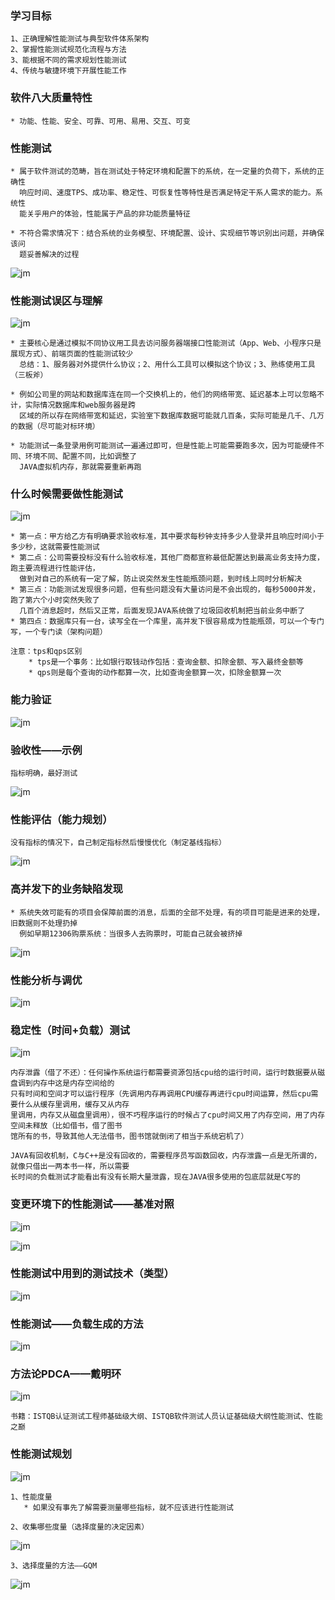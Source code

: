 ### 学习目标

    1、正确理解性能测试与典型软件体系架构
    2、掌握性能测试规范化流程与方法
    3、能根据不同的需求规划性能测试
    4、传统与敏捷环境下开展性能工作
    
### 软件八大质量特性

    * 功能、性能、安全、可靠、可用、易用、交互、可变
    
### 性能测试

    * 属于软件测试的范畴，旨在测试处于特定环境和配置下的系统，在一定量的负荷下，系统的正确性
      响应时间、速度TPS、成功率、稳定性、可恢复性等特性是否满足特定干系人需求的能力。系统性
      能关乎用户的体验，性能属于产品的非功能质量特征
      
    * 不符合需求情况下：结合系统的业务模型、环境配置、设计、实现细节等识别出问题，并确保该问
      题妥善解决的过程
      
      
![jm](img/jm01.png)

### 性能测试误区与理解

![jm](img/jm02.png)    

    * 主要核心是通过模拟不同协议用工具去访问服务器端接口性能测试（App、Web、小程序只是展现方式）、前端页面的性能测试较少
      总结：1、服务器对外提供什么协议；2、用什么工具可以模拟这个协议；3、熟练使用工具（三板斧）
     
    * 例如公司里的网站和数据库连在同一个交换机上的，他们的网络带宽、延迟基本上可以忽略不计，实际情况数据库和web服务器是跨
      区域的所以存在网络带宽和延迟，实验室下数据库数据可能就几百条，实际可能是几千、几万的数据（尽可能对标环境）
      
    * 功能测试一条登录用例可能测试一遍通过即可，但是性能上可能需要跑多次，因为可能硬件不同、环境不同、配置不同，比如调整了
      JAVA虚拟机内存，那就需要重新再跑
      
### 什么时候需要做性能测试

![jm](img/jm03.png)   

    * 第一点：甲方给乙方有明确要求验收标准，其中要求每秒钟支持多少人登录并且响应时间小于多少秒，这就需要性能测试
    * 第二点：公司需要投标没有什么验收标准，其他厂商都宣称最低配置达到最高业务支持力度，跑主要流程进行性能评估，
      做到对自己的系统有一定了解，防止说突然发生性能瓶颈问题，到时线上同时分析解决
    * 第三点：功能测试发现很多问题，但有些问题没有大量访问是不会出现的，每秒5000并发，跑了第六个小时突然失败了
      几百个消息超时，然后又正常，后面发现JAVA系统做了垃圾回收机制把当前业务中断了
    * 第四点：数据库只有一台，读写全在一个库里，高并发下很容易成为性能瓶颈，可以一个专门写，一个专门读（架构问题）
    
    注意：tps和qps区别
        * tps是一个事务：比如银行取钱动作包括：查询金额、扣除金额、写入最终金额等
        * qps则是每个查询的动作都算一次，比如查询金额算一次，扣除金额算一次
        
### 能力验证

![jm](img/jm04.png)   

### 验收性——示例

    指标明确，最好测试
    
![jm](img/jm05.png)   

### 性能评估（能力规划）
    
    没有指标的情况下，自己制定指标然后慢慢优化（制定基线指标）
    
![jm](img/jm06.png)   

### 高并发下的业务缺陷发现

    * 系统失效可能有的项目会保障前面的消息，后面的全部不处理，有的项目可能是进来的处理，旧数据则不处理扔掉
      例如早期12306购票系统：当很多人去购票时，可能自己就会被挤掉

![jm](img/jm07.png)   

### 性能分析与调优

![jm](img/jm08.png)   

### 稳定性（时间+负载）测试

![jm](img/jm09.png)
    
    内存泄露（借了不还）：任何操作系统运行都需要资源包括cpu给的运行时间，运行时数据要从磁盘调到内存中这是内存空间给的
    只有时间和空间才可以运行程序（先调用内存再调用CPU缓存再进行cpu时间运算，然后cpu需要什么从缓存里调用，缓存又从内存
    里调用，内存又从磁盘里调用），很不巧程序运行的时候占了cpu时间又用了内存空间，用了内存空间未释放（比如借书，借了图书
    馆所有的书，导致其他人无法借书，图书馆就倒闭了相当于系统宕机了）
    
    JAVA有回收机制，C与C++是没有回收的，需要程序员写函数回收，内存泄露一点是无所谓的，就像只借出一两本书一样，所以需要
    长时间的负载测试才能看出有没有长期大量泄露，现在JAVA很多使用的包底层就是C写的
    
### 变更环境下的性能测试——基准对照

![jm](img/jm10.png)

![jm](img/jm11.png)

### 性能测试中用到的测试技术（类型）

![jm](img/jm12.png)

### 性能测试——负载生成的方法

![jm](img/jm13.png)

### 方法论PDCA——戴明环

![jm](img/jm14.png)

    书籍：ISTQB认证测试工程师基础级大纲、ISTQB软件测试人员认证基础级大纲性能测试、性能之巅
    
### 性能测试规划

![jm](img/jm15.png)

    1、性能度量
       * 如果没有事先了解需要测量哪些指标，就不应该进行性能测试
       
    2、收集哪些度量（选择度量的决定因素） 
    
![jm](img/jm16.png)

    3、选择度量的方法——GQM
    
![jm](img/jm17.png)
    
        


    
